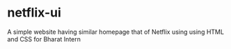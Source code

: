 # netflix-ui
A simple website having similar homepage that of Netflix using using HTML and CSS for Bharat Intern
